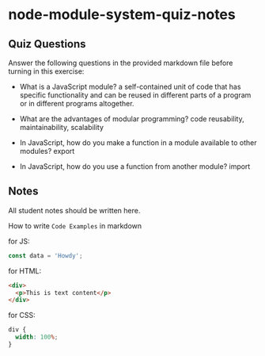 # node-module-system-quiz-notes

## Quiz Questions

Answer the following questions in the provided markdown file before turning in this exercise:

- What is a JavaScript module?
  a self-contained unit of code that has specific functionality and can be reused in different parts of a program or in different programs altogether.

- What are the advantages of modular programming?
  code reusability, maintainability, scalability

- In JavaScript, how do you make a function in a module available to other modules?
  export

- In JavaScript, how do you use a function from another module?
  import

## Notes

All student notes should be written here.

How to write `Code Examples` in markdown

for JS:

```javascript
const data = 'Howdy';
```

for HTML:

```html
<div>
  <p>This is text content</p>
</div>
```

for CSS:

```css
div {
  width: 100%;
}
```
